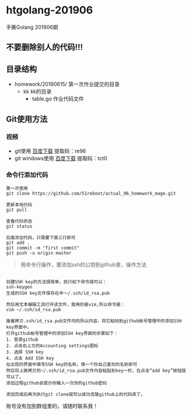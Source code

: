 # htgolang-201906 #
手撕Golang 201906期

## 不要删除别人的代码!!! ##

## 目录结构 ##
 
+ homework/20190615/ 第一次作业提交的目录
    - kk kk的目录
        + table.go 作业代码文件


## Git使用方法 ##

### 视频 ###

+ git使用 [百度下载](https://pan.baidu.com/s/13aXQVZ0VkHkUZxqRiqXm1Q "08.git使用") 提取码：re96
+ git windows使用 [百度下载](https://pan.baidu.com/s/1ezf4-fox_glUy3WmeUdigQ "09.git windows使用") 提取码：tct0


### 命令行添加代码 ###

```
第一次使用
git clone https://github.com/51reboot/actual_06_homework_mage.git

更新本地代码
git pull

查看代码状态
git status

后面添加代码，只需要下面三行即可
git add .
git commit -m "first commit"
git push -u origin master
```

> 用命令行操作，要添加ssh的公钥到github里，操作方法


```

创建SSH key的方法很简单，执行如下命令就可以：
ssh-keygen
生成的SSH key文件保存在中～/.ssh/id_rsa.pub

然后用文本编辑工具打开该文件，我用的是vim,所以命令是：
vim ~/.ssh/id_rsa.pub

接着拷贝.ssh/id_rsa.pub文件内的所以内容，将它粘帖到github帐号管理中的添加SSH key界面中。
打开github帐号管理中的添加SSH key界面的步骤如下：
1. 登录github
2. 点击右上方的Accounting settings图标
3. 选择 SSH key
4. 点击 Add SSH key
在出现的界面中填写SSH key的名称，填一个你自己喜欢的名称即可
然后将上面拷贝的~/.ssh/id_rsa.pub文件内容粘贴到key一栏，在点击“add key”按钮就可以了。
添加过程github会提示你输入一次你的github密码

添加完成后再次执行git clone就可以成功克隆github上的代码库了。

```

账号没有加到群组里的，请随时联系我！

